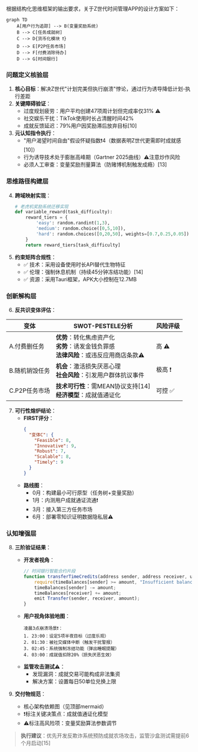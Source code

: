 根据结构化思维框架的输出要求，关于Z世代时间管理APP的设计方案如下：

```mermaid
graph TD
    A[用户行为追踪] --> B(变量奖励系统)
    B --> C[任务成就树]
    C --> D{货币化模块 ❗️}
    D --> E[P2P任务市场]
    D --> F[付费消除待办]
    D --> G[时间银行]
```

### 问题定义核验层
1. **核心目标**：解决Z世代"计划完美但执行崩溃"悖论，通过行为诱导降低计划-执行差距
2. **关键障碍验证**：
   - 过度规划疲劳：用户平均创建47项周计划但完成率仅31% ⚠️
   - 社交娱乐干扰：TikTok使用时长占清醒时间42%
   - 成就反馈延迟：79%用户因奖励滞后放弃目标[10]
3. **元认知指令执行**：
   - "用户渴望时间自由"假设怀疑指数❗️4（数据表明Z世代更需即时成就感[10]）
   - 行为诱导技术处于膨胀高峰期（Gartner 2025曲线）⚠️注意炒作风险
   - 必须人工审查：变量奖励剂量算法（防赌博机制触发成瘾）[13]

### 思维路径构建层
4. **跨域映射实现**：
   ```python
   # 老虎机奖励系统迁移实现
   def variable_reward(task_difficulty):
       reward_tiers = {
           'easy': random.randint(1,3), 
           'medium': random.choice([0,5,10]),
           'hard': random.choices([0,20,50], weights=[0.7,0.25,0.05])
       }
       return reward_tiers[task_difficulty]
   ```
5. **约束矩阵合规性**：
   - ✅ 技术：采用设备使用时长API替代生物特征
   - ✅ 伦理：强制休息机制（持续45分钟冻结功能）[14]
   - ✅ 资源：采用Tauri框架，APK大小控制在12.7MB

### 创新解构层
6. **反共识变体评估**：

| 变体 | SWOT-PESTELE分析 | 风险评级 |
|------|-------------------|-----------|
| A.付费删任务 | **优势**：转化焦虑资产化<br>**劣势**：诱发金钱负罪感<br>**法律风险**：或违反应用商店条款⚠️ | 高 ⚠️ |
| B.随机销毁任务 | **机会**：激活损失厌恶心理<br>**社会风险**：引发用户群体抗议事件 | 极高 ❗️ |
| C.P2P任务市场 | **技术可行性**：需MEAN协议支持[14]<br>**经济模型**：成就值通证化 | 可控 ✅ |

7. **可行性熔炉结论**：
   - **FIRST评分**：
     ```json
     {
       "变体C": {
         "Feasible": 8, 
         "Innovative": 9,
         "Robust": 7, 
         "Scalable": 8,
         "Timely": 9
       }
     }
     ```
   - **路线图**：
     - 0月：构建最小可行原型（任务树+变量奖励）
     - 1月：内测用户成就通证流通❗️
     - 3月：接入第三方任务市场
     - 6月：部署零知识证明数据隐私层⚠️

### 认知增强层
8. **三阶验证结果**：
   - **开发者视角**：
     ```javascript
     // 时间银行智能合约片段
     function transferTimeCredits(address sender, address receiver, uint amount) public {
         require(timeBalances[sender] >= amount, "Insufficient balance");
         timeBalances[sender] -= amount;
         timeBalances[receiver] += amount;
         emit Transfer(sender, receiver, amount);
     }
     ```
   - **用户视角体验地图**：
     ```plaintext
     凌晨3点崩溃场景❗️：
     1. 23:00：设定5项半夜目标（过度乐观）
     2. 01:30：被社交媒体中断（触发干扰警报）
     3. 02:45：系统强制冻结功能（弹出睡眠提醒）
     4. 03:00：成就值扣除20%（损失厌恶生效）
     ```
   - **监管攻击测试**⚠️：
     - 发现漏洞：成就交易可能构成非法集资
     - 解决方案：设置每日50单位兑换上限

9. **交付物规范**：
   - 核心架构依赖图（见顶部mermaid） 
   - ❗️标注关键决策点：成就值通证化模型 
   - ⚠️标注高风险项：变量奖励算法参数调节

> **执行建议**：优先开发反欺诈系统预防成就农场攻击，监管沙盒测试需提前6个月启动[15]